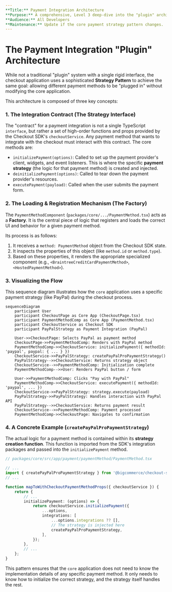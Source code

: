 ```yaml
---
**Title:** Payment Integration Architecture
**Purpose:** A comprehensive, Level 3 deep-dive into the "plugin" architecture for payment integrations.
**Audience:** All Developers
**Maintenance:** Update if the core payment strategy pattern changes.
---
```


# The Payment Integration "Plugin" Architecture

While not a traditional "plugin" system with a single rigid interface, the checkout application uses a sophisticated **Strategy Pattern** to achieve the same goal: allowing different payment methods to be "plugged in" without modifying the core application.

This architecture is composed of three key concepts:

### 1. The Integration Contract (The Strategy Interface)

The "contract" for a payment integration is not a single TypeScript `interface`, but rather a set of high-order functions and props provided by the Checkout SDK's `checkoutService`. Any payment method that wants to integrate with the checkout must interact with this contract. The core methods are:

*   `initializePayment(options)`: Called to set up the payment provider's client, widgets, and event listeners. This is where the specific **payment strategy** (the logic for that payment method) is created and injected.
*   `deinitializePayment(options)`: Called to tear down the payment provider's resources.
*   `executePayment(payload)`: Called when the user submits the payment form.

### 2. The Loading & Registration Mechanism (The Factory)

The `PaymentMethodComponent` (`packages/core/.../PaymentMethod.tsx`) acts as a **Factory**. It is the central piece of logic that registers and loads the correct UI and behavior for a given payment method.

Its process is as follows:
1.  It receives a `method: PaymentMethod` object from the Checkout SDK state.
2.  It inspects the properties of this object (like `method.id` or `method.type`).
3.  Based on these properties, it renders the appropriate specialized component (e.g., `<BraintreeCreditCardPaymentMethod>`, `<HostedPaymentMethod>`).

### 3. Visualizing the Flow

This sequence diagram illustrates how the `core` application uses a specific payment strategy (like PayPal) during the checkout process.

```mermaid
sequenceDiagram
    participant User
    participant CheckoutPage as Core App (CheckoutPage.tsx)
    participant PaymentMethodComp as Core App (PaymentMethod.tsx)
    participant CheckoutService as Checkout SDK
    participant PayPalStrategy as Payment Integration (PayPal)

    User->>CheckoutPage: Selects PayPal as payment method
    CheckoutPage->>PaymentMethodComp: Renders with PayPal method
    PaymentMethodComp->>CheckoutService: initializePayment({ methodId: 'paypal', paypal: { ... } })
    CheckoutService->>PayPalStrategy: createPayPalProPaymentStrategy()
    PayPalStrategy-->>CheckoutService: Returns strategy object
    CheckoutService-->>PaymentMethodComp: Initialization complete
    PaymentMethodComp-->>User: Renders PayPal button / form

    User->>PaymentMethodComp: Clicks "Pay with PayPal"
    PaymentMethodComp->>CheckoutService: executePayment({ methodId: 'paypal', ... })
    CheckoutService->>PayPalStrategy: strategy.execute(payload)
    PayPalStrategy->>PayPalStrategy: Handles interaction with PayPal API
    PayPalStrategy-->>CheckoutService: Returns payment result
    CheckoutService-->>PaymentMethodComp: Payment processed
    PaymentMethodComp->>CheckoutPage: Navigates to confirmation
```

### 4. A Concrete Example (`createPayPalProPaymentStrategy`)

The actual logic for a payment method is contained within its **strategy creation function**. This function is imported from the SDK's integration packages and passed into the `initializePayment` method.

```typescript
// packages/core/src/app/payment/paymentMethod/PaymentMethod.tsx

// ...
import { createPayPalProPaymentStrategy } from '@bigcommerce/checkout-sdk/integrations/paypal-pro';
// ...

function mapToWithCheckoutPaymentMethodProps({ checkoutService }) {
    return {
        // ...
        initializePayment: (options) => {
            return checkoutService.initializePayment({
                ...options,
                integrations: [
                    ...options.integrations ?? [],
                    // The strategy is injected here
                    createPayPalProPaymentStrategy,
                ],
            });
        },
        // ...
    };
}
```

This pattern ensures that the `core` application does not need to know the implementation details of any specific payment method. It only needs to know how to initialize the correct strategy, and the strategy itself handles the rest.
